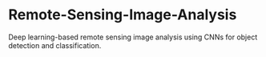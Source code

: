# Remote-Sensing-Image-Analysis
Deep learning-based remote sensing image analysis using CNNs for object detection and classification.
